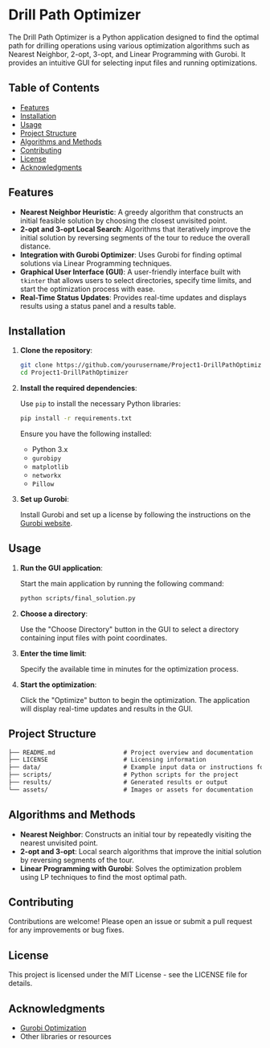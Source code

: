 
# Drill Path Optimizer

The Drill Path Optimizer is a Python application designed to find the optimal path for drilling operations using various optimization algorithms such as Nearest Neighbor, 2-opt, 3-opt, and Linear Programming with Gurobi. It provides an intuitive GUI for selecting input files and running optimizations.

## Table of Contents
- [Features](#features)
- [Installation](#installation)
- [Usage](#usage)
- [Project Structure](#project-structure)
- [Algorithms and Methods](#algorithms-and-methods)
- [Contributing](#contributing)
- [License](#license)
- [Acknowledgments](#acknowledgments)

## Features

- **Nearest Neighbor Heuristic**: A greedy algorithm that constructs an initial feasible solution by choosing the closest unvisited point.
- **2-opt and 3-opt Local Search**: Algorithms that iteratively improve the initial solution by reversing segments of the tour to reduce the overall distance.
- **Integration with Gurobi Optimizer**: Uses Gurobi for finding optimal solutions via Linear Programming techniques.
- **Graphical User Interface (GUI)**: A user-friendly interface built with `tkinter` that allows users to select directories, specify time limits, and start the optimization process with ease.
- **Real-Time Status Updates**: Provides real-time updates and displays results using a status panel and a results table.

## Installation

1. **Clone the repository**:

   ```bash
   git clone https://github.com/yourusername/Project1-DrillPathOptimizer.git
   cd Project1-DrillPathOptimizer
   ```

2. **Install the required dependencies**:

   Use `pip` to install the necessary Python libraries:

   ```bash
   pip install -r requirements.txt
   ```

   Ensure you have the following installed:
   - Python 3.x
   - `gurobipy`
   - `matplotlib`
   - `networkx`
   - `Pillow`

3. **Set up Gurobi**:

   Install Gurobi and set up a license by following the instructions on the [Gurobi website](https://www.gurobi.com/documentation/).

## Usage

1. **Run the GUI application**:

   Start the main application by running the following command:

   ```bash
   python scripts/final_solution.py
   ```

2. **Choose a directory**:

   Use the "Choose Directory" button in the GUI to select a directory containing input files with point coordinates.

3. **Enter the time limit**:

   Specify the available time in minutes for the optimization process.

4. **Start the optimization**:

   Click the "Optimize" button to begin the optimization. The application will display real-time updates and results in the GUI.

## Project Structure

```markdown
├── README.md                   # Project overview and documentation
├── LICENSE                     # Licensing information
├── data/                       # Example input data or instructions for obtaining data
├── scripts/                    # Python scripts for the project
├── results/                    # Generated results or output
└── assets/                     # Images or assets for documentation
```

## Algorithms and Methods

- **Nearest Neighbor**: Constructs an initial tour by repeatedly visiting the nearest unvisited point.
- **2-opt and 3-opt**: Local search algorithms that improve the initial solution by reversing segments of the tour.
- **Linear Programming with Gurobi**: Solves the optimization problem using LP techniques to find the most optimal path.

## Contributing

Contributions are welcome! Please open an issue or submit a pull request for any improvements or bug fixes.

## License

This project is licensed under the MIT License - see the LICENSE file for details.

## Acknowledgments

- [Gurobi Optimization](https://www.gurobi.com/)
- Other libraries or resources
